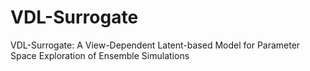 # VDL-Surrogate
VDL-Surrogate: A View-Dependent Latent-based Model for Parameter Space Exploration of Ensemble Simulations
